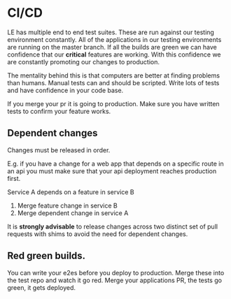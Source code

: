 # CI/CD

LE has multiple end to end test suites. These are run against our testing environment constantly. All of the applications in our testing environments are running on the master branch. If all the builds are green we can have confidence that our **critical** features are working. With this confidence we are constantly promoting our changes to production.

The mentality behind this is that computers are better at finding problems than humans. Manual tests can and should be scripted. Write lots of tests and have confidence in your code base.

If you merge your pr it is going to production. Make sure you have written tests to confirm your feature works.

## Dependent changes

Changes must be released in order. 

E.g. if you have a change for a web app that depends on a specific route in an api you must make sure that your api deployment reaches production first. 

Service A depends on a feature in service B

1. Merge feature change in service B
2. Merge dependent change in service A

It is **strongly advisable** to release changes across two distinct set of pull requests with shims to avoid the need for dependent changes. 

## Red green builds.

You can write your e2es before you deploy to production. Merge these into the test repo and watch it go red. Merge your applications PR, the tests go green, it gets deployed.
